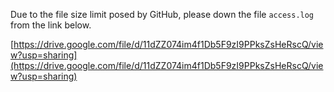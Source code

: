 Due to the file size limit posed by GitHub, please down the file `access.log` from the link below.

[https://drive.google.com/file/d/11dZZ074im4f1Db5F9zI9PPksZsHeRscQ/view?usp=sharing](https://drive.google.com/file/d/11dZZ074im4f1Db5F9zI9PPksZsHeRscQ/view?usp=sharing)
